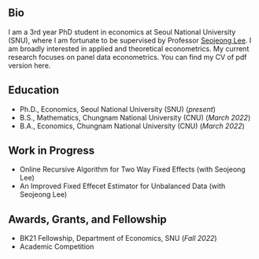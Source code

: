 ## Bio

I am a 3rd year PhD student in economics at Seoul National University (SNU), where I am fortunate to be supervised by Professor [Seojeong Lee](https://sites.google.com/site/misspecifiedjay/). I am broadly interested in applied and theoretical econometrics. My current research focuses on panel data econometrics. You can find my CV of pdf version here.

## Education
- Ph.D., Economics, Seoul National University (SNU) (_present_)								       		
- B.S., Mathematics, Chungnam National University (CNU) (_March 2022_)
- B.A., Economics, Chungnam National University (CNU) (_March 2022_)
  
## Work in Progress
- Online Recursive Algorithm for Two Way Fixed Effects (with Seojeong Lee)
- An Improved Fixed Effecet Estimator for Unbalanced Data (with Seojeong Lee)

## Awards, Grants, and Fellowship
- BK21 Fellowship, Department of Economics, SNU (_Fall 2022_)
- Academic Competition 
